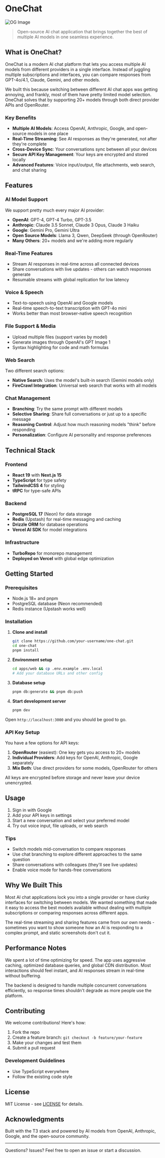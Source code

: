 # OneChat

![OG Image](https://www.1chat.tech/opengraph-image.jpg)

> Open-source AI chat application that brings together the best of multiple AI models in one seamless experience.

## What is OneChat?

OneChat is a modern AI chat platform that lets you access multiple AI models from different providers in a single interface. Instead of juggling multiple subscriptions and interfaces, you can compare responses from GPT-4o/4.1, Claude, Gemini, and other models.

We built this because switching between different AI chat apps was getting annoying, and frankly, most of them have pretty limited model selection. OneChat solves that by supporting 20+ models through both direct provider APIs and OpenRouter.

### Key Benefits

- **Multiple AI Models**: Access OpenAI, Anthropic, Google, and open-source models in one place
- **Real-Time Streaming**: See AI responses as they're generated, not after they're complete
- **Cross-Device Sync**: Your conversations sync between all your devices
- **Secure API Key Management**: Your keys are encrypted and stored locally
- **Advanced Features**: Voice input/output, file attachments, web search, and chat sharing

## Features

### AI Model Support
We support pretty much every major AI provider:
- **OpenAI**: GPT-4, GPT-4 Turbo, GPT-3.5
- **Anthropic**: Claude 3.5 Sonnet, Claude 3 Opus, Claude 3 Haiku
- **Google**: Gemini Pro, Gemini Ultra
- **Open Source Models**: Llama 3, Qwen, DeepSeek (through OpenRouter)
- **Many Others**: 20+ models and we're adding more regularly

### Real-Time Features
- Stream AI responses in real-time across all connected devices
- Share conversations with live updates - others can watch responses generate
- Resumable streams with global replication for low latency

### Voice & Speech
- Text-to-speech using OpenAI and Google models
- Real-time speech-to-text transcription with GPT-4o mini
- Works better than most browser-native speech recognition

### File Support & Media
- Upload multiple files (support varies by model)
- Generate images through OpenAI's GPT Image 1
- Syntax highlighting for code and math formulas

### Web Search
Two different search options:
- **Native Search**: Uses the model's built-in search (Gemini models only)
- **FireCrawl Integration**: Universal web search that works with all models

### Chat Management
- **Branching**: Try the same prompt with different models
- **Selective Sharing**: Share full conversations or just up to a specific message  
- **Reasoning Control**: Adjust how much reasoning models "think" before responding
- **Personalization**: Configure AI personality and response preferences

## Technical Stack

### Frontend
- **React 19** with **Next.js 15**
- **TypeScript** for type safety
- **TailwindCSS 4** for styling
- **tRPC** for type-safe APIs

### Backend
- **PostgreSQL 17** (Neon) for data storage
- **Redis** (Upstash) for real-time messaging and caching
- **Drizzle ORM** for database operations
- **Vercel AI SDK** for model integrations

### Infrastructure
- **TurboRepo** for monorepo management
- **Deployed on Vercel** with global edge optimization

## Getting Started

### Prerequisites
- Node.js 18+ and pnpm
- PostgreSQL database (Neon recommended)
- Redis instance (Upstash works well)

### Installation

1. **Clone and install**
   ```bash
   git clone https://github.com/your-username/one-chat.git
   cd one-chat
   pnpm install
   ```

2. **Environment setup**
   ```bash
   cd apps/web && cp .env.example .env.local
   # Add your database URLs and other config
   ```

3. **Database setup**
   ```bash
   pnpm db:generate && pnpm db:push
   ```

4. **Start development server**
   ```bash
   pnpm dev
   ```

Open `http://localhost:3000` and you should be good to go.

### API Key Setup

You have a few options for API keys:

1. **OpenRouter** (easiest): One key gets you access to 20+ models
2. **Individual Providers**: Add keys for OpenAI, Anthropic, Google separately  
3. **Mix Both**: Use direct providers for some models, OpenRouter for others

All keys are encrypted before storage and never leave your device unencrypted.

## Usage

1. Sign in with Google
2. Add your API keys in settings
3. Start a new conversation and select your preferred model
4. Try out voice input, file uploads, or web search

### Tips
- Switch models mid-conversation to compare responses
- Use chat branching to explore different approaches to the same question
- Share conversations with colleagues (they'll see live updates)
- Enable voice mode for hands-free conversations

## Why We Built This

Most AI chat applications lock you into a single provider or have clunky interfaces for switching between models. We wanted something that made it easy to access the best models available without dealing with multiple subscriptions or comparing responses across different apps.

The real-time streaming and sharing features came from our own needs - sometimes you want to show someone how an AI is responding to a complex prompt, and static screenshots don't cut it.

## Performance Notes

We spent a lot of time optimizing for speed. The app uses aggressive caching, optimized database queries, and global CDN distribution. Most interactions should feel instant, and AI responses stream in real-time without buffering.

The backend is designed to handle multiple concurrent conversations efficiently, so response times shouldn't degrade as more people use the platform.

## Contributing

We welcome contributions! Here's how:

1. Fork the repo
2. Create a feature branch: `git checkout -b feature/your-feature`
3. Make your changes and test them
4. Submit a pull request

### Development Guidelines
- Use TypeScript everywhere
- Follow the existing code style

## License

MIT License - see [LICENSE](LICENSE) for details.

## Acknowledgments

Built with the T3 stack and powered by AI models from OpenAI, Anthropic, Google, and the open-source community.

---

Questions? Issues? Feel free to open an issue or start a discussion.
